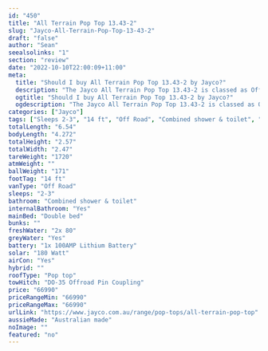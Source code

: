 ```yaml
---
id: "450"
title: "All Terrain Pop Top 13.43-2"
slug: "Jayco-All-Terrain-Pop-Top-13-43-2"
draft: "false"
author: "Sean"
seealsolinks: "1"
section: "review"
date: "2022-10-10T22:00:09+11:00"
meta:
  title: "Should I buy All Terrain Pop Top 13.43-2 by Jayco?"
  description: "The Jayco All Terrain Pop Top 13.43-2 is classed as Off Road, and sleeps 2-3 people. It is Australian made and comes in at 14 ft. It generally has Combined shower & toilet."
  ogtitle: "Should I buy All Terrain Pop Top 13.43-2 by Jayco?"
  ogdescription: "The Jayco All Terrain Pop Top 13.43-2 is classed as Off Road, and sleeps 2-3 people. It is Australian made and comes in at 14 ft. It generally has Combined shower & toilet."
categories: ["Jayco"]
tags: ["Sleeps 2-3", "14 ft", "Off Road", "Combined shower & toilet", "Pop top", "60 - 70k", "Australian made"]
totalLength: "6.54"
bodyLength: "4.272"
totalHeight: "2.57"
totalWidth: "2.47"
tareWeight: "1720"
atmWeight: ""
ballWeight: "171"
footTag: "14 ft"
vanType: "Off Road"
sleeps: "2-3"
bathroom: "Combined shower & toilet"
internalBathroom: "Yes"
mainBed: "Double bed"
bunks: ""
freshWater: "2x 80"
greyWater: "Yes"
battery: "1x 100AMP Lithium Battery"
solar: "180 Watt"
airCon: "Yes"
hybrid: ""
roofType: "Pop top"
towHitch: "DO-35 Offroad Pin Coupling"
price: "66990"
priceRangeMin: "66990"
priceRangeMax: "66990"
urlLink: "https://www.jayco.com.au/range/pop-tops/all-terrain-pop-top"
aussieMade: "Australian made"
noImage: ""
featured: "no"
---
```

